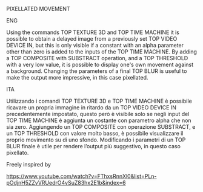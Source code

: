 ﻿PIXELLATED MOVEMENT


ENG

Using the commands TOP TEXTURE 3D and TOP TIME MACHINE it is possible to obtain a delayed image from a previously set TOP VIDEO DEVICE IN, but this is only visible if a constant with an alpha parameter other than zero is added to the inputs of the TOP TIME MACHINE. By adding a TOP COMPOSITE with SUBSTRACT operation, and a TOP THRESHOLD with a very low value, it is possible to display one's own movement against a background. Changing the parameters of a final TOP BLUR is useful to make the output more impressive, in this case pixellated. 

ITA

Utilizzando i comandi TOP TEXTURE 3D e TOP TIME MACHINE è possibile ricavare un propria immagine in ritardo da un TOP VIDEO DEVICE IN precedentemente impostato, questo però è visibile solo se negli input del TOP TIME MACHINE è aggiunta un costante con parametro alpha che non sia zero. Aggiungendo un TOP COMPOSITE con operazione SUBSTRACT, e un TOP THRESHOLD con valore molto basso, è possibile visualizzare il proprio movimento su di uno sfondo. Modificando i parametri di un TOP BLUR finale è utile per rendere l’output più suggestivo, in questo caso pixellato.


Freely inspired by

https://www.youtube.com/watch?v=FThxsRnnXl0&list=PLn-pOdjnH5ZZvVRUedrO4vSuZ83hx2E1b&index=6
